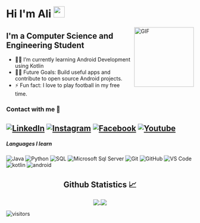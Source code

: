# Hi I'm Ali   <img width="30px" src="https://media.tenor.com/images/3b388fe03da271d2674faf85eb7c3fcd/tenor.gif" />   

<img align="right" alt="GIF" height="160px" 
 src="https://media.giphy.com/media/du3J3cXyzhj75IOgvA/giphy.gif" />

## I'm a Computer Science and Engineering Student 
- 👨‍💻 I’m currently learning Android Development using Kotlin   
- 💪🏼 Future Goals: Build useful apps and contribute to open source Android projects.
- ⚡ Fun fact: I love to play football in my free time.

### Contact with me 📝
<a href="https://www.linkedin.com/in/ali-abuhussien-2595b2224/" target="_blank"><img src="https://img.shields.io/badge/LinkedIn-%230077B5.svg?&style=flat-square&logo=linkedin&logoColor=white" alt="LinkedIn"></a>
<a href="https://www.instagram.com/abuhussien28/" target="_blank"><img src="https://img.shields.io/badge/Instagram-%23E4405F.svg?&style=flat-square&logo=instagram&logoColor=white" alt="Instagram"></a>
<a href="https://www.facebook.com/AliMohamedAliAbuHussien" target="_blank"><img src="https://img.shields.io/badge/Facebook-%231877F2.svg?&style=flat-square&logo=facebook&logoColor=white" alt="Facebook"></a>
<a href="https://www.youtube.com/channel/UCR3oujDReXG1T6VqHxUjxdQ" target="_blank"><img src="https://img.shields.io/badge/Youtube-%23E4405F.svg?&style=flat-square&logo=youtube&logoColor=white" alt="Youtube"></a>
<br />
---

##### Languages I learn
![Java](https://img.shields.io/badge/-Java-000000?style=flat&logo=java)
![Python](https://img.shields.io/badge/-Python-000000?style=flat&logo=python)
![SQL](https://img.shields.io/badge/-SQL-000000?style=flat&logo=postgresql)
![Microsoft Sql Server](https://img.shields.io/badge/-Sql%20Server-CC2927?style=flat-square&logo=microsoft-sql-server&logoColor=ffffff)
![Git](https://img.shields.io/badge/-Git-%23F05032?style=flat-square&logo=git&logoColor=%23ffffff)
![GitHub](https://img.shields.io/badge/-GitHub-181717?style=flat-square&logo=github)
![VS Code](http://img.shields.io/badge/-VS%20Code-007ACC?style=flat-square&logo=visual-studio-code&logoColor=ffffff)
![kotlin](https://img.shields.io/badge/-Kotlin-181717?style=flat-square&logo=Kotlin)
![android](https://img.shields.io/badge/-android-181717?style=flat-square&logo=android)
<br/>
  <h2 align="center"> Github Statistics 📈 </h2>
  
  <div align="center"> 
     <a href="">
      <img align="center" src="https://github-readme-stats-sigma-five.vercel.app/api?username=abuhussien28&show_icons=true&include_all_commits=true&count_private=true&theme=react&line_height=40" />
    </a>
    <a href="">
      <img align="center" src="https://github-readme-stats.vercel.app/api/top-langs/?username=abuhussien28&theme=react&line_height=40&hide=css"/>
    </a>
</div
<br/>

![visitors](https://visitor-badge.laobi.icu/badge?page_id=abuhussien28.abuhussien28)
